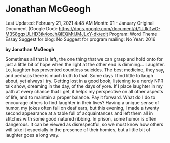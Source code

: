 # Jonathan McGeogh

Last Updated: February 21, 2021 4:48 AM
Month: 01 - January
Original Document (Google Doc): https://docs.google.com/document/d/1JJkI1wG-M3S8gqxULHD3tk4oxJhQIEQMtlJMJLxY-dk/edit
Program: Word Theme Essay
Suggest for blog: No
Suggest for program mailing: No
Year: 2016

**by Jonathan McGeogh**

Sometimes all that is left, the one thing that we can grasp and hold onto for just a little bit of hope when the light at the other end is dimming… Laughter. Lo, laughter has prevented countless suicides. The best medicine, they say, and perhaps there is much truth to that. Some days I find little to laugh about, yet always I try. Getting lost in a good book, listening to a nerdy NPR talk show, dreaming in the day, of the days of yore. If I place laughter in my path at every chance that I get, it helps my perspective on all other aspects of life, and to maintain a proper balance. Pay it forward. What do I do to encourage others to find laughter in their lives? Having a unique sense of humor, my jokes often fall on deaf ears, but this evening, I made a twenty second appearance at a table full of acquaintances and left them all in stitches with some good natured ribbing. In prison, some humor is often dangerous. It can be viewed as disrespectful, so we must know how others will take it especially in the presence of their homies, but a little bit of laughter goes a long way.